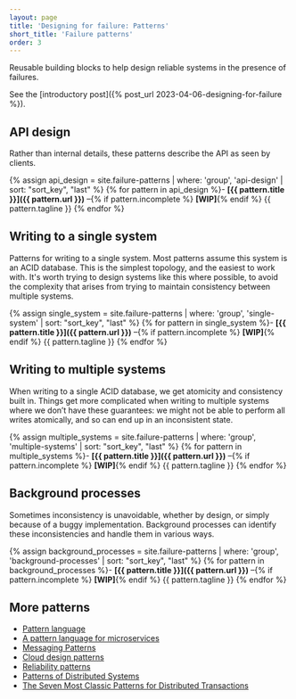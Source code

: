 ```yaml
---
layout: page
title: 'Designing for failure: Patterns'
short_title: 'Failure patterns'
order: 3
---
```


Reusable building blocks to help design reliable systems in the presence of failures.

See the [introductory post]({% post_url 2023-04-06-designing-for-failure %}).

## API design

Rather than internal details, these patterns describe the API as seen by clients.

{% assign api_design = site.failure-patterns | where: 'group', 'api-design' | sort: "sort_key", "last" %}
{% for pattern in api_design %}- **[{{ pattern.title }}]({{ pattern.url }})**&nbsp;–{% if pattern.incomplete %} **[WIP]**{% endif %} {{ pattern.tagline }}
{% endfor %}

## Writing to a single system

Patterns for writing to a single system. Most patterns assume this system is an ACID database. This is the simplest topology, and the easiest to work with. It's worth trying to design systems like this where possible, to avoid the complexity that arises from trying to maintain consistency between multiple systems.

{% assign single_system = site.failure-patterns | where: 'group', 'single-system' | sort: "sort_key", "last" %}
{% for pattern in single_system %}- **[{{ pattern.title }}]({{ pattern.url }})**&nbsp;–{% if pattern.incomplete %} **[WIP]**{% endif %} {{ pattern.tagline }}
{% endfor %}

## Writing to multiple systems

When writing to a single ACID database, we get atomicity and consistency built in. Things get more complicated when writing to multiple systems where we don’t have these guarantees: we might not be able to perform all writes atomically, and so can end up in an inconsistent state.

{% assign multiple_systems = site.failure-patterns | where: 'group', 'multiple-systems' | sort: "sort_key", "last" %}
{% for pattern in multiple_systems %}- **[{{ pattern.title }}]({{ pattern.url }})**&nbsp;–{% if pattern.incomplete %} **[WIP]**{% endif %} {{ pattern.tagline }}
{% endfor %}

## Background processes

Sometimes inconsistency is unavoidable, whether by design, or simply because of a buggy implementation. Background processes can identify these inconsistencies and handle them in various ways.

{% assign background_processes = site.failure-patterns | where: 'group', 'background-processes' | sort: "sort_key", "last" %}
{% for pattern in background_processes %}- **[{{ pattern.title }}]({{ pattern.url }})**&nbsp;–{% if pattern.incomplete %} **[WIP]**{% endif %} {{ pattern.tagline }}
{% endfor %}

## More patterns

- [Pattern language](https://en.wikipedia.org/wiki/Pattern_language)
- [A pattern language for microservices](https://microservices.io/patterns/index.html)
- [Messaging Patterns](https://www.enterpriseintegrationpatterns.com/)
- [Cloud design patterns](https://learn.microsoft.com/en-us/azure/architecture/patterns/)
- [Reliability patterns](https://learn.microsoft.com/en-us/azure/architecture/framework/resiliency/reliability-patterns)
- [Patterns of Distributed Systems](https://martinfowler.com/articles/patterns-of-distributed-systems/)
- [The Seven Most Classic Patterns for Distributed Transactions](https://medium.com/@dongfuye/the-seven-most-classic-solutions-for-distributed-transaction-management-3f915f331e15)
